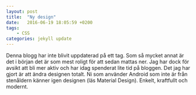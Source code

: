 ```yaml
---
layout: post
title:  "Ny design"
date:   2016-06-19 18:05:59 +0200
tags:
    - CSS
categories: jekyll update
---
```

Denna blogg har inte blivit uppdaterad på ett tag. Som så mycket annat är det i början det är som mest roligt för att sedan mattas ner. Jag har dock för avsikt att bli mer aktiv och har idag spenderat lite tid på bloggen. Det jag har gjort är att ändra designen totalt. Ni som använder Android som inte är från stenåldern känner igen designen (läs Material Design). Enkelt, kraftfullt och modernt. 